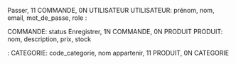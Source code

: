 Passer, 11 COMMANDE, 0N UTILISATEUR
UTILISATEUR: prénom, nom, email, mot_de_passe, role
:

COMMANDE: status
Enregistrer, 1N COMMANDE, 0N PRODUIT
PRODUIT: nom, description, prix, stock

:
CATEGORIE: code_categorie, nom
appartenir, 11 PRODUIT, 0N CATEGORIE 
